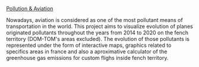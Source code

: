 [Pollution & Aviation](https://azouiaymen.github.io/Pollution-aviation/)

Nowadays, aviation is considered as one of the most pollutant means of transportation in the world. This project aims to visualize evolution of planes originated pollutants throughout the years from 2014 to 2020 on the fench territory (DOM-TOM's areas excluded). The evolution of those pollutants is represented under the form of interactive maps, graphics related to specifics areas in france and also a aproximative calculator of the greenhouse gas emissions for custom flighs inside fench territory.
